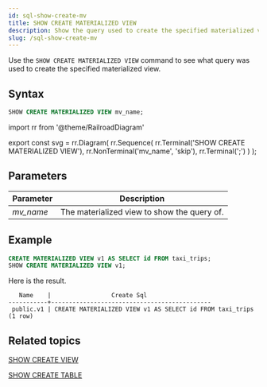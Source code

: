 ```yaml
---
id: sql-show-create-mv
title: SHOW CREATE MATERIALIZED VIEW
description: Show the query used to create the specified materialized view. 
slug: /sql-show-create-mv
---
```


Use the `SHOW CREATE MATERIALIZED VIEW` command to see what query was used to create the specified materialized view. 

## Syntax

```sql
SHOW CREATE MATERIALIZED VIEW mv_name;
```


import rr from '@theme/RailroadDiagram'

export const svg = rr.Diagram(
    rr.Sequence(
        rr.Terminal('SHOW CREATE MATERIALIZED VIEW'),
        rr.NonTerminal('mv_name', 'skip'),
        rr.Terminal(';')
    )
);

<drawer SVG={svg} />


## Parameters
 |Parameter    | Description|
|---------------|------------|
|*mv_name* |The materialized view to show the query of.|

## Example

```sql
CREATE MATERIALIZED VIEW v1 AS SELECT id FROM taxi_trips;
SHOW CREATE MATERIALIZED VIEW v1;
```

Here is the result.
```
   Name    |                 Create Sql                  
-----------+---------------------------------------------
 public.v1 | CREATE MATERIALIZED VIEW v1 AS SELECT id FROM taxi_trips
(1 row)
```

## Related topics

[SHOW CREATE VIEW](sql-show-create-view.md)

[SHOW CREATE TABLE](sql-show-create-table.md)
